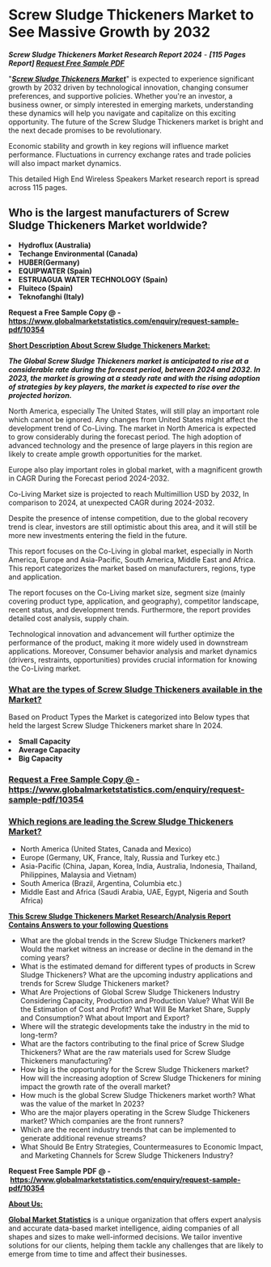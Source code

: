 <h1>Screw Sludge Thickeners Market to See Massive Growth by 2032</h1><p><em><strong>Screw Sludge Thickeners Market Research Report 2024</strong></em>&nbsp;-&nbsp;<em><strong>[115 Pages Report] </strong></em><em><strong><a href="https://www.globalmarketstatistics.com/enquiry/request-sample-pdf/10354">Request Free Sample PDF</a></strong></em></p><p>"<a style="font-style: italic; font-weight: bold;" href="https://www.globalmarketstatistics.com/market-reports/screw-sludge-thickeners-market-10354">Screw Sludge Thickeners Market</a>" is expected to experience significant growth by 2032 driven by technological innovation, changing consumer preferences, and supportive policies. Whether you're an investor, a business owner, or simply interested in emerging markets, understanding these dynamics will help you navigate and capitalize on this exciting opportunity. The future of the&nbsp;Screw Sludge Thickeners market is bright and the next decade promises to be revolutionary.</p><p>Economic stability and growth in key regions will influence market performance. Fluctuations in currency exchange rates and trade policies will also impact market dynamics.</p><p>This detailed&nbsp;High End Wireless Speakers Market research report is spread across 115 pages.</p><h2><strong>Who is the largest manufacturers of Screw Sludge Thickeners Market worldwide?</strong></h2><p><strong><li>Hydroflux (Australia)<li>Techange Environmental (Canada)<li>HUBER(Germany)<li>EQUIPWATER (Spain)<li>ESTRUAGUA WATER TECHNOLOGY (Spain)<li>Fluiteco (Spain)<li>Teknofanghi (Italy)</strong></p><p><strong>Request a Free Sample Copy @ - <a href="https://www.globalmarketstatistics.com/enquiry/request-sample-pdf/10354">https://www.globalmarketstatistics.com/enquiry/request-sample-pdf/10354</a></strong></p><p><strong><u>Short Description About Screw Sludge Thickeners Market:</u></strong></p><p><strong><em>The Global Screw Sludge Thickeners market is anticipated to rise at a considerable rate during the forecast period, between 2024 and 2032. In 2023, the market is growing at a steady rate and with the rising adoption of strategies by key players, the market is expected to rise over the projected horizon.</em></strong></p><p>North America, especially The United States, will still play an important role which cannot be ignored. Any changes from United States might affect the development trend of Co-Living. The market in North America is expected to grow considerably during the forecast period. The high adoption of advanced technology and the presence of large players in this region are likely to create ample growth opportunities for the market.</p><p>Europe also play important roles in global market, with a magnificent growth in CAGR During the Forecast period 2024-2032.</p><p>Co-Living Market size is projected to reach Multimillion USD by 2032, In comparison to 2024, at unexpected CAGR during 2024-2032.</p><p>Despite the presence of intense competition, due to the global recovery trend is clear, investors are still optimistic about this area, and it will still be more new investments entering the field in the future.</p><p>This report focuses on the Co-Living in global market, especially in North America, Europe and Asia-Pacific, South America, Middle East and Africa. This report categorizes the market based on manufacturers, regions, type and application.</p><p>The report focuses on the Co-Living market size, segment size (mainly covering product type, application, and geography), competitor landscape, recent status, and development trends. Furthermore, the report provides detailed cost analysis, supply chain.</p><p>Technological innovation and advancement will further optimize the performance of the product, making it more widely used in downstream applications. Moreover, Consumer behavior analysis and market dynamics (drivers, restraints, opportunities) provides crucial information for knowing the Co-Living market.</p><h3 class="rank-math-question "><span style="text-decoration: underline;">What are the types of Screw Sludge Thickeners available in the Market?</span></h3><p>Based on Product Types the Market is categorized into Below types that held the largest Screw Sludge Thickeners market share In 2024.</p><p><strong><li>Small Capacity<li>Average Capacity<li>Big Capacity</strong></p><h3 class="rank-math-question "><span style="text-decoration: underline;">Request a Free Sample Copy @ - <a href="https://www.globalmarketstatistics.com/enquiry/request-sample-pdf/10354">https://www.globalmarketstatistics.com/enquiry/request-sample-pdf/10354</a></span></h3><h3 class="rank-math-question "><span style="text-decoration: underline;">Which regions are leading the Screw Sludge Thickeners Market?</span></h3><ul><li>North America (United States, Canada and Mexico)</li><li>Europe (Germany, UK, France, Italy, Russia and Turkey etc.)</li><li>Asia-Pacific (China, Japan, Korea, India, Australia, Indonesia, Thailand, Philippines, Malaysia and Vietnam)</li><li>South America (Brazil, Argentina, Columbia etc.)</li><li>Middle East and Africa (Saudi Arabia, UAE, Egypt, Nigeria and South Africa)</li></ul><p><strong><u>This Screw Sludge Thickeners Market Research/Analysis Report Contains Answers to your following Questions</u></strong></p><ul><li>What are the global trends in the Screw Sludge Thickeners market? Would the market witness an increase or decline in the demand in the coming years?</li><li>What is the estimated demand for different types of products in Screw Sludge Thickeners? What are the upcoming industry applications and trends for Screw Sludge Thickeners market?</li><li>What Are Projections of Global Screw Sludge Thickeners Industry Considering Capacity, Production and Production Value? What Will Be the Estimation of Cost and Profit? What Will Be Market Share, Supply and Consumption? What about Import and Export?</li><li>Where will the strategic developments take the industry in the mid to long-term?</li><li>What are the factors contributing to the final price of Screw Sludge Thickeners? What are the raw materials used for Screw Sludge Thickeners manufacturing?</li><li>How big is the opportunity for the Screw Sludge Thickeners market? How will the increasing adoption of Screw Sludge Thickeners for mining impact the growth rate of the overall market?</li><li>How much is the global Screw Sludge Thickeners market worth? What was the value of the market In 2023?</li><li>Who are the major players operating in the Screw Sludge Thickeners market? Which companies are the front runners?</li><li>Which are the recent industry trends that can be implemented to generate additional revenue streams?</li><li>What Should Be Entry Strategies, Countermeasures to Economic Impact, and Marketing Channels for Screw Sludge Thickeners Industry?</li></ul><p><strong>Request Free Sample PDF @ -&nbsp;<a href="https://www.globalmarketstatistics.com/enquiry/request-sample-pdf/10354">https://www.globalmarketstatistics.com/enquiry/request-sample-pdf/10354</a></strong></p><p><strong><u>About Us:</u></strong></p><p><strong><a href="https://www.globalmarketstatistics.com/">Global Market Statistics</a></strong> is a unique organization that offers expert analysis and accurate data-based market intelligence, aiding companies of all shapes and sizes to make well-informed decisions. We tailor inventive solutions for our clients, helping them tackle any challenges that are likely to emerge from time to time and affect their businesses.</p>
